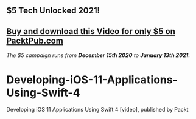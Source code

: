 ## $5 Tech Unlocked 2021!
[Buy and download this Video for only $5 on PacktPub.com](https://www.packtpub.com/product/developing-ios-11-applications-using-swift-4-video/9781788393546)
-----
*The $5 campaign         runs from __December 15th 2020__ to __January 13th 2021.__*

# Developing-iOS-11-Applications-Using-Swift-4
Developing iOS 11 Applications Using Swift 4 [video], published by Packt
